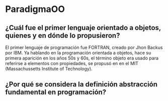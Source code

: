 # ParadigmaOO
## ¿Cuál fue el primer lenguaje orientado a objetos, quienes y en dónde lo propusieron? 
El primer lenguaje de programación fue FORTRAN, creado por Jhon Backus por IBM.
Ya hablando en la programación orientada a objetos, hace su primera aparición en los años 50s y 60s, el término objeto era usado para referirse a elementos con propiedades, se propusó en en el MIT (Massachussetts Institute of Technology).
## ¿Por qué se considera la definición abstracción fundamental en programación? 
